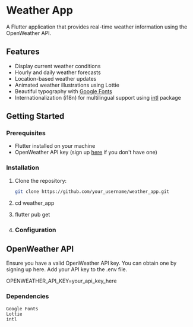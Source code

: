 # Weather App

A Flutter application that provides real-time weather information using the OpenWeather API.

## Features

- Display current weather conditions
- Hourly and daily weather forecasts
- Location-based weather updates
- Animated weather illustrations using Lottie
- Beautiful typography with [Google Fonts](https://pub.dev/packages/google_fonts)
- Internationalization (i18n) for multilingual support using [intl](https://pub.dev/packages/intl) package
 

## Getting Started

### Prerequisites

- Flutter installed on your machine
- OpenWeather API key (sign up [here](https://openweathermap.org/api) if you don't have one)

### Installation

1. Clone the repository:

   ```bash
   git clone https://github.com/your_username/weather_app.git
2. cd weather_app

3. flutter pub get

4. ### Configuration
## OpenWeather API

Ensure you have a valid OpenWeather API key. You can obtain one by signing up here. Add your API key to the .env file.

OPENWEATHER_API_KEY=your_api_key_here


### Dependencies

    Google Fonts
    Lottie
    intl

